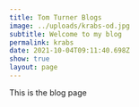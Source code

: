 ```yaml
---
title: Tom Turner Blogs
image: ../uploads/krabs-od.jpg
subtitle: Welcome to my blog
permalink: krabs
date: 2021-10-04T09:11:40.698Z
show: true
layout: page
---
```

This is the blog page
